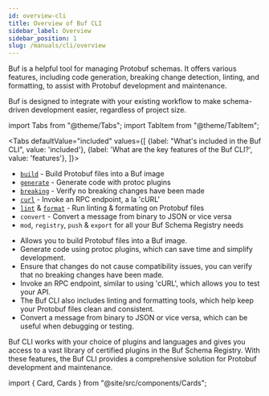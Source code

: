 ```yaml
---
id: overview-cli
title: Overview of Buf CLI
sidebar_label: Overview
sidebar_position: 1
slug: /manuals/cli/overview
---
```


Buf is a helpful tool for managing Protobuf schemas. It offers various features, including code generation, breaking
change detection, linting, and formatting, to assist with Protobuf development and maintenance.

Buf is designed to integrate with your existing workflow to make schema-driven development easier, regardless of project size.

import Tabs from "@theme/Tabs";
import TabItem from "@theme/TabItem";

<Tabs
defaultValue="included"
values={[
{label: "What's included in the Buf CLI", value: 'included'},
{label: 'What are the key features of the Buf CLI?', value: 'features'},
]}>
<TabItem value="included">

* [`build`][build] - Build Protobuf files into a Buf image
* [`generate`][generate] - Generate code with protoc plugins
* [`breaking`][breaking] - Verify no breaking changes have been made
* [`curl`][curl] - Invoke an RPC endpoint, a la 'cURL'
* [`lint`][lint] & [`format`][format] - Run linting & formating on Protobuf files
* `convert` - Convert a message from binary to JSON or vice versa
* `mod`, `registry`, `push` & `export` for all your Buf Schema Registry needs

</TabItem>
<TabItem value="features">

* Allows you to build Protobuf files into a Buf image.
* Generate code using protoc plugins, which can save time and simplify development.
* Ensure that changes do not cause compatibility issues, you can verify that no breaking changes have been made.
* Invoke an RPC endpoint, similar to using 'cURL', which allows you to test your API.
* The Buf CLI also includes linting and formatting tools, which help keep your Protobuf files clean and consistent.
* Convert a message from binary to JSON or vice versa, which can be useful when debugging or testing.

</TabItem>
</Tabs>

Buf CLI works with your choice of plugins and languages and gives you access to a vast library of certified plugins in
the Buf Schema Registry.  With these features, the Buf CLI provides a comprehensive solution for Protobuf development 
and maintenance.

import { Card, Cards } from "@site/src/components/Cards";

<Cards>
  <Card
    image=""
    name="⚡️ Install Buf"
    url="/installation"
    description="On Mac, Windows or Linux"
  />
  <Card
    image=""
    name="👨‍💻 Explore Buf"
    url="/build/explanation"
    description="Explore essential functions of Buf CLI"
  />
  <Card
    image=""
    name="🚀 Getting Started with the Buf CLI"
    url="/tutorials/getting-started-with-buf-cli"
    description="Learn Buf basics and the benefits of Schema Driven Development"
  />
  <Card
    image=""
    name="🔎 Reference"
    url="/reference/cli/buf"
    description="Find information on CLI features"
  />
</Cards>

[build]: /build/explanation
[generate]: /generate/overview
[breaking]: /breaking/overview
[curl]: /curl/usage
[lint]: /lint/overview
[format]: /format/style
